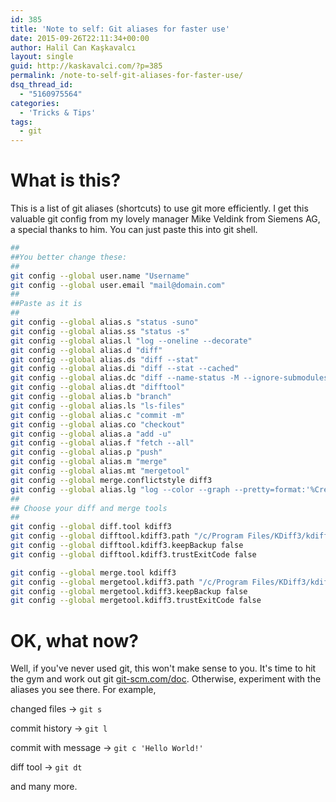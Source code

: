 ```yaml
---
id: 385
title: 'Note to self: Git aliases for faster use'
date: 2015-09-26T22:11:34+00:00
author: Halil Can Kaşkavalcı
layout: single
guid: http://kaskavalci.com/?p=385
permalink: /note-to-self-git-aliases-for-faster-use/
dsq_thread_id:
  - "5160975564"
categories:
  - 'Tricks & Tips'
tags:
  - git
---
```

# What is this?

This is a list of git aliases (shortcuts) to use git more efficiently. I get this valuable git config from my lovely manager Mike Veldink from Siemens AG, a special thanks to him. You can just paste this into git shell.


```sh
##
##You better change these:
##
git config --global user.name "Username"
git config --global user.email "mail@domain.com"
##
##Paste as it is
##
git config --global alias.s "status -suno"
git config --global alias.ss "status -s"
git config --global alias.l "log --oneline --decorate"
git config --global alias.d "diff"
git config --global alias.ds "diff --stat"
git config --global alias.di "diff --stat --cached"
git config --global alias.dc "diff --name-status -M --ignore-submodules"
git config --global alias.dt "difftool"
git config --global alias.b "branch"
git config --global alias.ls "ls-files"
git config --global alias.c "commit -m"
git config --global alias.co "checkout"
git config --global alias.a "add -u"
git config --global alias.f "fetch --all"
git config --global alias.p "push"
git config --global alias.m "merge"
git config --global alias.mt "mergetool"
git config --global merge.conflictstyle diff3
git config --global alias.lg "log --color --graph --pretty=format:'%Cred%h%Creset -%C(yellow)%d%Creset %s %Cgreen(%cr) %C(bold blue)<%an>%Creset' --abbrev-commit"
##
## Choose your diff and merge tools
##
git config --global diff.tool kdiff3
git config --global difftool.kdiff3.path "/c/Program Files/KDiff3/kdiff3.exe"
git config --global difftool.kdiff3.keepBackup false
git config --global difftool.kdiff3.trustExitCode false

git config --global merge.tool kdiff3
git config --global mergetool.kdiff3.path "/c/Program Files/KDiff3/kdiff3.exe"
git config --global mergetool.kdiff3.keepBackup false
git config --global mergetool.kdiff3.trustExitCode false
```

# OK, what now?

Well, if you've never used git, this won't make sense to you. It's time to hit the gym and work out git [git-scm.com/doc](http://www.git-scm.com/doc). Otherwise, experiment with the aliases you see there. For example,

changed files -> `git s`

commit history -> `git l`

commit with message -> `git c 'Hello World!'`

diff tool -> `git dt`

and many more.

